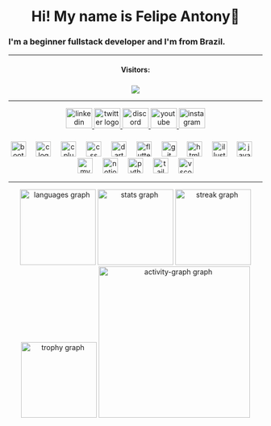 <h1 align="center">Hi! My name is Felipe Antony👾</h1>

###

<h3 align="left">I'm a beginner fullstack developer and I'm from Brazil.</h3>

---

<h4 align="center">Visitors:</h4>

###

<div align="center">
  <img src="https://count.getloli.com/@:SlvFelipeAntony?theme=gelbooru&padding=7&scale=0.8&align=top&pixelated=1&darkmode=auto"  />
</div>

---

<div align="center">
  <a href="https://www.linkedin.com/in/slvfelipeantony/" target="_blank">
    <img src="https://raw.githubusercontent.com/maurodesouza/profile-readme-generator/master/src/assets/icons/social/linkedin/default.svg" width="52" height="40" alt="linkedin logo"  />
  </a>
  <a href="https://x.com/SlvFelipeAntony" target="_blank">
    <img src="https://raw.githubusercontent.com/maurodesouza/profile-readme-generator/master/src/assets/icons/social/twitter/default.svg" width="52" height="40" alt="twitter logo"  />
  </a>
  <a href="https://discordapp.com/users/331195618108375041" target="_blank">
    <img src="https://raw.githubusercontent.com/maurodesouza/profile-readme-generator/master/src/assets/icons/social/discord/default.svg" width="52" height="40" alt="discord logo"  />
  </a>
  <a href="https://www.youtube.com/@SlvFelipeAntony" target="_blank">
    <img src="https://raw.githubusercontent.com/maurodesouza/profile-readme-generator/master/src/assets/icons/social/youtube/default.svg" width="52" height="40" alt="youtube logo"  />
  </a>
  <a href="https://www.instagram.com/slvfelipeantony/" target="_blank">
    <img src="https://raw.githubusercontent.com/maurodesouza/profile-readme-generator/master/src/assets/icons/social/instagram/default.svg" width="52" height="40" alt="instagram logo"  />
  </a>
</div>

###

<div align="center">
  <img src="https://cdn.jsdelivr.net/gh/devicons/devicon/icons/bootstrap/bootstrap-original.svg" height="30" alt="bootstrap logo"  />
  <img width="12" />
  <img src="https://cdn.jsdelivr.net/gh/devicons/devicon/icons/c/c-original.svg" height="30" alt="c logo"  />
  <img width="12" />
  <img src="https://cdn.jsdelivr.net/gh/devicons/devicon/icons/cplusplus/cplusplus-original.svg" height="30" alt="cplusplus logo"  />
  <img width="12" />
  <img src="https://cdn.jsdelivr.net/gh/devicons/devicon/icons/css3/css3-original.svg" height="30" alt="css logo"  />
  <img width="12" />
  <img src="https://cdn.jsdelivr.net/gh/devicons/devicon/icons/dart/dart-original.svg" height="30" alt="dart logo"  />
  <img width="12" />
  <img src="https://cdn.jsdelivr.net/gh/devicons/devicon/icons/flutter/flutter-original.svg" height="30" alt="flutter logo"  />
  <img width="12" />
  <img src="https://cdn.jsdelivr.net/gh/devicons/devicon/icons/git/git-original.svg" height="30" alt="git logo"  />
  <img width="12" />
  <img src="https://cdn.jsdelivr.net/gh/devicons/devicon/icons/html5/html5-original.svg" height="30" alt="html5 logo"  />
  <img width="12" />
  <img src="https://cdn.jsdelivr.net/gh/devicons/devicon/icons/illustrator/illustrator-plain.svg" height="30" alt="illustrator logo"  />
  <img width="12" />
  <img src="https://cdn.jsdelivr.net/gh/devicons/devicon/icons/javascript/javascript-original.svg" height="30" alt="javascript logo"  />
  <img width="12" />
  <img src="https://cdn.jsdelivr.net/gh/devicons/devicon/icons/mysql/mysql-original.svg" height="30" alt="mysql logo"  />
  <img width="12" />
  <img src="https://cdn.jsdelivr.net/gh/devicons/devicon/icons/notion/notion-original.svg" height="30" alt="notion logo"  />
  <img width="12" />
  <img src="https://cdn.jsdelivr.net/gh/devicons/devicon/icons/python/python-original.svg" height="30" alt="python logo"  />
  <img width="12" />
  <img src="https://cdn.jsdelivr.net/gh/devicons/devicon/icons/tailwindcss/tailwindcss-original-wordmark.svg" height="30" alt="tailwindcss logo"  />
  <img width="12" />
  <img src="https://cdn.jsdelivr.net/gh/devicons/devicon/icons/vscode/vscode-original.svg" height="30" alt="vscode logo"  />
</div>

---

<div align="center">
  <img src="https://github-readme-stats.vercel.app/api/top-langs?username=SlvFelipeAntony&locale=en&hide_title=false&layout=compact&card_width=320&langs_count=5&theme=dracula&hide_border=false&order=2" height="150" alt="languages graph"  />
  <img src="https://github-readme-stats.vercel.app/api?username=SlvFelipeAntony&hide_title=false&hide_rank=false&show_icons=true&include_all_commits=true&count_private=true&disable_animations=false&theme=dracula&locale=en&hide_border=false&order=1" height="150" alt="stats graph"  />
  <img src="https://streak-stats.demolab.com?user=SlvFelipeAntony&locale=en&mode=daily&theme=dracula&hide_border=false&border_radius=5&order=3" height="150" alt="streak graph"  />
  <img src="https://github-profile-trophy.vercel.app?username=SlvFelipeAntony&theme=dracula&column=-1&row=1&margin-w=8&margin-h=8&no-bg=false&no-frame=false&order=4" height="150" alt="trophy graph"  />
  <img src="https://github-readme-activity-graph.vercel.app/graph?username=SlvFelipeAntony&radius=16&theme=react&area=true&order=5" height="300" alt="activity-graph graph"  />
</div>

<!--
# Olá! 👋 Eu sou o Felipe

- 🔭 Atualmente trabalhando em: [Appointify](https://github.com/seurepositorio)
- 🌱 Estudando: **PHP, SQL, JavaScript, entre outras**
- 💬 Pergunte-me sobre: Desenvolvimento fullstack
- 📫 Como me encontrar: [LinkedIn](https://linkedin.com/in/seulink) | [Email](mailto:seuemail@exemplo.com)

---

### 🚀 Tecnologias que uso:
![JavaScript](https://img.shields.io/badge/-JavaScript-333?style=for-the-badge&logo=javascript)
![Node.js](https://img.shields.io/badge/-Node.js-333?style=for-the-badge&logo=node.js)
![React](https://img.shields.io/badge/-React-333?style=for-the-badge&logo=react)

---

![Estatísticas do GitHub](https://github-readme-stats.vercel.app/api?username=SlvFelipeAntony&show_icons=true&theme=dark)
![Linguagens mais usadas](https://github-readme-stats.vercel.app/api/top-langs/?username=SlvFelipeAntony&layout=compact&theme=dark)
![Gráfico de atividades](https://github-readme-activity-graph.vercel.app/graph?username=SlvFelipeAntony&theme=react-dark)
![Troféus do GitHub](https://github-profile-trophy.vercel.app/?username=SlvFelipeAntony&theme=onedark)
![Resumo do GitHub](http://github-profile-summary-cards.vercel.app/api/cards/profile-details?username=SlvFelipeAntony&theme=github_dark)



✨ Obrigado por visitar meu perfil!
--!>
